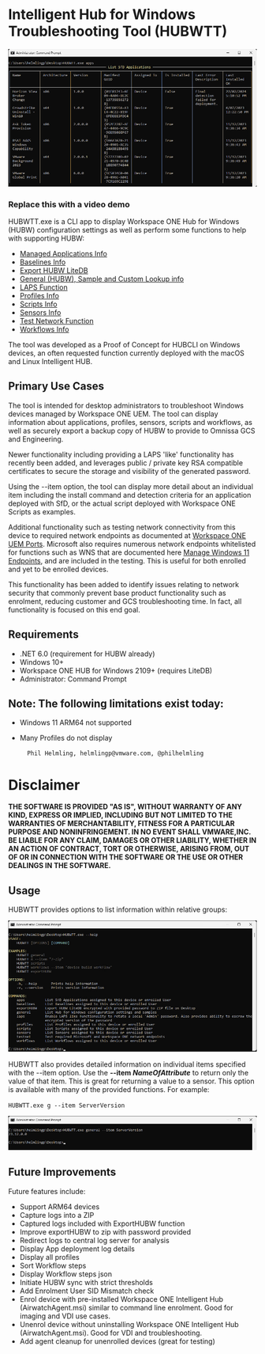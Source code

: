 # Intelligent Hub for Windows Troubleshooting Tool (HUBWTT)

![Managed Apps](./Images/HUBWTT-apps.png)

### Replace this with a video demo
<a id='toc'></a>
HUBWTT.exe is a CLI app to display Workspace ONE Hub for Windows (HUBW) configuration settings as well as perform some functions to help with supporting HUBW:
 
- [Managed Applications Info](./docs/apps.md)
- [Baselines Info](./docs/baselines.md)
- [Export HUBW LiteDB](./docs/exporthub.md)
- [General (HUBW), Sample and Custom Lookup info](./docs/general.md)
- [LAPS Function](./docs/laps.md)
- [Profiles Info](./docs/profiles.md)
- [Scripts Info](./docs/scripts.md)
- [Sensors Info](./docs/sensors.md)
- [Test Network Function](./docs/testnet.md)
- [Workflows Info](./docs/workflows.md)

The tool was developed as a Proof of Concept for HUBCLI on Windows devices, an often requested function currently deployed with the macOS and Linux Intelligent HUB.

## Primary Use Cases

The tool is intended for desktop administrators to troubleshoot Windows devices managed by Workspace ONE UEM. The tool can display information about applications, profiles, sensors, scripts and workflows, as well as securely export a backup copy of HUBW to provide to Omnissa GCS and Engineering. 

Newer functionality including providing a LAPS 'like' functionality has recently been added, and leverages public / private key RSA compatible certificates to secure the storage and visibility of the generated password.

Using the --item option, the tool can display more detail about an individual item including the install command and detection criteria for an application deployed with SfD, or the actual script deployed with Workspace ONE Scripts as examples.

Additional functionality such as testing network connectivity from this device to required network endpoints as documented at [Workspace ONE UEM Ports](https://ports.esp.vmware.com/home/Workspace-ONE-UEM). Microsoft also requires numerous network endpoints whitelisted for functions such as WNS that are documented here [Manage Windows 11 Endpoints](https://learn.microsoft.com/en-us/windows/privacy/manage-windows-11-endpoints), and are included in the testing. This is useful for both enrolled and yet to be enrolled devices.

This functionality has been added to identify issues relating to network security that commonly prevent base product functionality such as enrolment, reducing customer and GCS troubleshooting time. In fact, all functionality is focused on this end goal.

## Requirements

- .NET 6.0 (requirement for HUBW already)
- Windows 10+
- Workspace ONE HUB for Windows 2109+ (requires LiteDB)
- Administrator: Command Prompt

## Note: The following limitations exist today:

- Windows 11 ARM64 not supported
- Many Profiles do not display

        Phil Helmling, helmlingp@vmware.com, @philhelmling

# Disclaimer

**THE SOFTWARE IS PROVIDED "AS IS", WITHOUT WARRANTY OF ANY KIND, EXPRESS OR
IMPLIED, INCLUDING BUT NOT LIMITED TO THE WARRANTIES OF MERCHANTABILITY,
FITNESS FOR A PARTICULAR PURPOSE AND NONINFRINGEMENT. IN NO EVENT SHALL
VMWARE,INC. BE LIABLE FOR ANY CLAIM, DAMAGES OR OTHER LIABILITY, WHETHER
IN AN ACTION OF CONTRACT, TORT OR OTHERWISE, ARISING FROM, OUT OF OR IN
CONNECTION WITH THE SOFTWARE OR THE USE OR OTHER DEALINGS IN THE SOFTWARE.**

## Usage

HUBWTT provides options to list information within relative groups:

![HUBWTT.exe --help](./Images/HUBWTT-help.png)

HUBWTT also provides detailed information on individual items specified with the --item option. Use the **--item _NameOfAttribute_** to return only the value of that item. This is great for returning a value to a sensor. This option is available with many of the provided functions. For example:

`HUBWTT.exe g --item ServerVersion`

![HUBWTT.exe g --item ServerVersion](./Images/HUBWTT-g-item-ServerVersion.png)

## Future Improvements

Future features include:
- Support ARM64 devices
- Capture logs into a ZIP
- Captured logs included with ExportHUBW function
- Improve exportHUBW to zip with password provided
- Redirect logs to central log server for analysis
- Display App deployment log details
- Display all profiles
- Sort Workflow steps
- Display Workflow steps json
- Initiate HUBW sync with strict thresholds
- Add Enrolment User SID Mismatch check
- Enrol device with pre-installed Workspace ONE Intelligent Hub (AirwatchAgent.msi) similar to command line enrolment. Good for imaging and VDI use cases.
- Unenrol device without uninstalling Workspace ONE Intelligent Hub (AirwatchAgent.msi). Good for VDI and troubleshooting.
- Add agent cleanup for unenrolled devices (great for testing)
